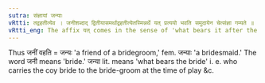 ```yaml
---
sutra: संज्ञायां जन्याः
vRtti: तद्वहतीत्येव । जनीशब्दाद् द्वितीयासमर्थाद्वहतीत्येतस्मिन्नर्थे यत् प्रत्ययो भवति समुदायेन चेत्संज्ञा गम्यते ॥
vRtti_eng: The affix यत् comes in the sense of 'what bears it after the word '_jani_,' being in the 2nd case in construction, the whole word being a Name.
---
```

Thus जनीं वहति = जन्यः 'a friend of a bridegroom,' fem. जन्याः 'a bridesmaid.' The word जनी means 'bride.' जन्या lit. means 'what bears the bride' i. e. who carries the coy bride to the bride-groom at the time of play &c.
